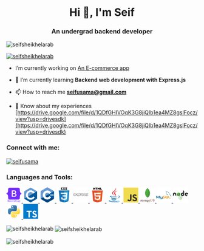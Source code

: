 <h1 align="center">Hi 👋, I'm Seif</h1>
<h3 align="center">An undergrad backend developer</h3>

<p align="left"> <img src="https://komarev.com/ghpvc/?username=seifsheikhelarab&label=Profile%20views&color=0e75b6&style=flat" alt="seifsheikhelarab" /> </p>

<p align="left"> <a href="https://github.com/ryo-ma/github-profile-trophy"><img src="https://github-profile-trophy.vercel.app/?username=seifsheikhelarab" alt="seifsheikhelarab" /></a> </p>

- I’m currently working on [An E-commerce app](seifsheikhelarab/ecommerce-app)

- 🌱 I’m currently learning **Backend web development with Express.js**

- 📫 How to reach me **seifusama@gmail.com**

- 📄 Know about my experiences [https://drive.google.com/file/d/1QDfGHIVOqK3G8jiQIb1ea4MZ8gslFocz/view?usp=drivesdk](https://drive.google.com/file/d/1QDfGHIVOqK3G8jiQIb1ea4MZ8gslFocz/view?usp=drivesdk)

<h3 align="left">Connect with me:</h3>
<p align="left">
<a href="https://linkedin.com/in/seifusama" target="blank"><img align="center" src="https://raw.githubusercontent.com/rahuldkjain/github-profile-readme-generator/master/src/images/icons/Social/linked-in-alt.svg" alt="seifusama" height="30" width="40" /></a>
</p>

<h3 align="left">Languages and Tools:</h3>
<p align="left"> <a href="https://getbootstrap.com" target="_blank" rel="noreferrer"> <img src="https://raw.githubusercontent.com/devicons/devicon/master/icons/bootstrap/bootstrap-plain-wordmark.svg" alt="bootstrap" width="40" height="40"/> </a> <a href="https://www.cprogramming.com/" target="_blank" rel="noreferrer"> <img src="https://raw.githubusercontent.com/devicons/devicon/master/icons/c/c-original.svg" alt="c" width="40" height="40"/> </a> <a href="https://www.w3schools.com/cpp/" target="_blank" rel="noreferrer"> <img src="https://raw.githubusercontent.com/devicons/devicon/master/icons/cplusplus/cplusplus-original.svg" alt="cplusplus" width="40" height="40"/> </a> <a href="https://www.w3schools.com/css/" target="_blank" rel="noreferrer"> <img src="https://raw.githubusercontent.com/devicons/devicon/master/icons/css3/css3-original-wordmark.svg" alt="css3" width="40" height="40"/> </a> <a href="https://expressjs.com" target="_blank" rel="noreferrer"> <img src="https://raw.githubusercontent.com/devicons/devicon/master/icons/express/express-original-wordmark.svg" alt="express" width="40" height="40"/> </a> <a href="https://www.w3.org/html/" target="_blank" rel="noreferrer"> <img src="https://raw.githubusercontent.com/devicons/devicon/master/icons/html5/html5-original-wordmark.svg" alt="html5" width="40" height="40"/> </a> <a href="https://www.java.com" target="_blank" rel="noreferrer"> <img src="https://raw.githubusercontent.com/devicons/devicon/master/icons/java/java-original.svg" alt="java" width="40" height="40"/> </a> <a href="https://developer.mozilla.org/en-US/docs/Web/JavaScript" target="_blank" rel="noreferrer"> <img src="https://raw.githubusercontent.com/devicons/devicon/master/icons/javascript/javascript-original.svg" alt="javascript" width="40" height="40"/> </a> <a href="https://www.mongodb.com/" target="_blank" rel="noreferrer"> <img src="https://raw.githubusercontent.com/devicons/devicon/master/icons/mongodb/mongodb-original-wordmark.svg" alt="mongodb" width="40" height="40"/> </a> <a href="https://www.mysql.com/" target="_blank" rel="noreferrer"> <img src="https://raw.githubusercontent.com/devicons/devicon/master/icons/mysql/mysql-original-wordmark.svg" alt="mysql" width="40" height="40"/> </a> <a href="https://nodejs.org" target="_blank" rel="noreferrer"> <img src="https://raw.githubusercontent.com/devicons/devicon/master/icons/nodejs/nodejs-original-wordmark.svg" alt="nodejs" width="40" height="40"/> </a> <a href="https://www.python.org" target="_blank" rel="noreferrer"> <img src="https://raw.githubusercontent.com/devicons/devicon/master/icons/python/python-original.svg" alt="python" width="40" height="40"/> </a> <a href="https://www.typescriptlang.org/" target="_blank" rel="noreferrer"> <img src="https://raw.githubusercontent.com/devicons/devicon/master/icons/typescript/typescript-original.svg" alt="typescript" width="40" height="40"/> </a> </p>

<p><img align="left" src="https://github-readme-stats.vercel.app/api/top-langs?username=seifsheikhelarab&show_icons=true&locale=en&layout=compact" alt="seifsheikhelarab" /></p>

<p>&nbsp;<img align="center" src="https://github-readme-stats.vercel.app/api?username=seifsheikhelarab&show_icons=true&theme=dark&locale=en" alt="seifsheikhelarab" /></p>

<p><img align="center" src="https://github-readme-streak-stats.herokuapp.com/?user=seifsheikhelarab&" alt="seifsheikhelarab" /></p>
